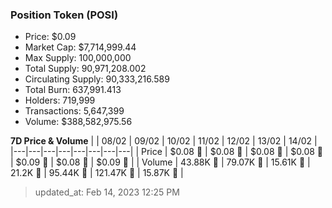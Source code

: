 
  ### Position Token (POSI)
  - Price: $0.09
  - Market Cap: $7,714,999.44
  - Max Supply: 100,000,000
  - Total Supply: 90,971,208.002
  - Circulating Supply: 90,333,216.589
  - Total Burn: 637,991.413
  - Holders: 719,999
  - Transactions: 5,647,399
  - Volume: $388,582,975.56

  **7D Price & Volume**
  | | 08&#x2F;02 | 09&#x2F;02 | 10&#x2F;02 | 11&#x2F;02 | 12&#x2F;02 | 13&#x2F;02 | 14&#x2F;02 |
  |---|---|---|---|---|---|---|---|
  | Price | $0.08 🚀 | $0.08 🔻 | $0.08 🚀 | $0.08 🚀 | $0.09 🚀 | $0.08 🔻 | $0.09 🚀 |
  | Volume | 43.88K 🔻 | 79.07K 🚀 | 15.61K 🔻 | 21.2K 🚀 | 95.44K 🚀 | 121.47K 🚀 | 15.87K 🔻 |

  > updated_at: Feb 14, 2023 12:25 PM
